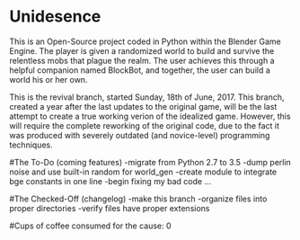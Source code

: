 # Unidesence
This is an Open-Source project coded in Python within the Blender Game Engine. The player is given a randomized world to build and survive
 the relentless mobs that plague the realm. The user achieves this through a helpful companion named BlockBot, and together, the user can 
build a world his or her own.

This is the revival branch, started Sunday, 18th of June, 2017. This branch, created a year after the last updates to the original game,
 will be the last attempt to create a true working verion of the idealized game. However, this will require the complete reworking of the
 original code, due to the fact it was produced with severely outdated (and novice-level) programming techniques. 

#The To-Do (coming features)
-migrate from Python 2.7 to 3.5
-dump perlin noise and use built-in random for world_gen
-create module to integrate bge constants in one line
-begin fixing my bad code
...

#The Checked-Off (changelog)
-make this branch
-organize files into proper directories
-verify files have proper extensions 

#Cups of coffee consumed for the cause: 
0